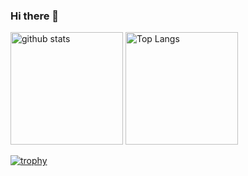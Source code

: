 ### Hi there 👋

<p align="left"> 
  <img alt="github stats" height="180px" src="https://github-readme-stats.vercel.app/api?username=hamalt&count_private=true&show_icons=true&theme=gotham" />
  <img alt="Top Langs" height="180px" src="https://github-readme-stats.vercel.app/api/top-langs/?username=hamalt&theme=gotham&layout=compact" />
</p>

[![trophy](https://github-profile-trophy.vercel.app/?username=hamalt&theme=gotham&column=7
)](https://github.com/ryo-ma/github-profile-trophy)

<!--
**hamalt/hamalt** is a ✨ _special_ ✨ repository because its `README.md` (this file) appears on your GitHub profile.

Here are some ideas to get you started:

- 🔭 I’m currently working on ...
- 🌱 I’m currently learning ...
- 👯 I’m looking to collaborate on ...
- 🤔 I’m looking for help with ...
- 💬 Ask me about ...
- 📫 How to reach me: ...
- 😄 Pronouns: ...
- ⚡ Fun fact: ...
-->
